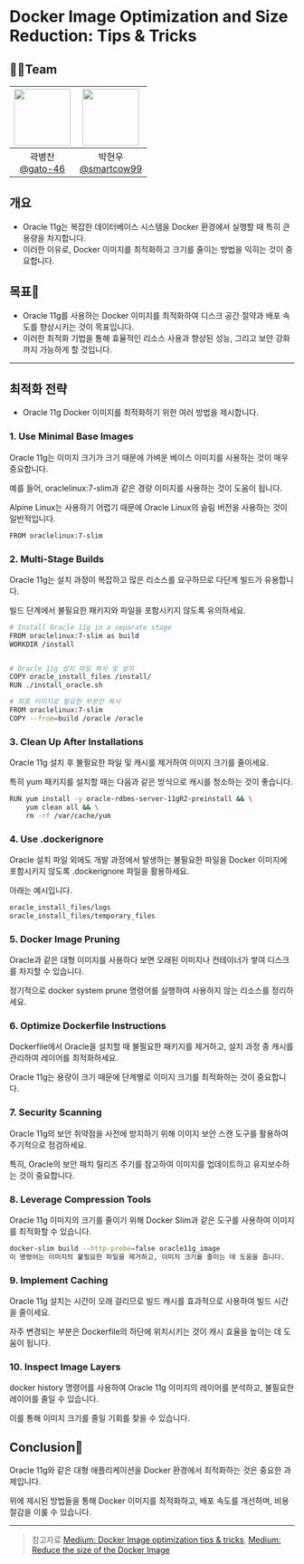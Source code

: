 # Docker Image Optimization and Size Reduction: Tips & Tricks

## 👨‍💻Team

|<img src="https://avatars.githubusercontent.com/u/139302518?v=4" width="100" height="100"/>|<img src="https://avatars.githubusercontent.com/u/78792358?v=4" width="100" height="100"/>|
|:-:|:-:|
|곽병찬<br/>[@gato-46](https://github.com/gato-46)|박현우<br/>[@smartcow99](https://github.com/smartcow99)|

## 개요
- Oracle 11g는 복잡한 데이터베이스 시스템을 Docker 환경에서 실행할 때 특히 큰 용량을 차지합니다. 
- 이러한 이유로, Docker 이미지를 최적화하고 크기를 줄이는 방법을 익히는 것이 중요합니다.

## 목표🎁
- Oracle 11g를 사용하는 Docker 이미지를 최적화하여 디스크 공간 절약과 배포 속도를 향상시키는 것이 목표입니다.
- 이러한 최적화 기법을 통해 효율적인 리소스 사용과 향상된 성능, 그리고 보안 강화까지 가능하게 할 것입니다.

---

## 최적화 전략

- Oracle 11g Docker 이미지를 최적화하기 위한 여러 방법을 제시합니다.

### 1. Use Minimal Base Images
Oracle 11g는 이미지 크기가 크기 때문에 가벼운 베이스 이미지를 사용하는 것이 매우 중요합니다. 

예를 들어, oraclelinux:7-slim과 같은 경량 이미지를 사용하는 것이 도움이 됩니다. 

Alpine Linux는 사용하기 어렵기 때문에 Oracle Linux의 슬림 버전을 사용하는 것이 일반적입니다.

```bash
FROM oraclelinux:7-slim
```

### 2. Multi-Stage Builds
Oracle 11g는 설치 과정이 복잡하고 많은 리소스를 요구하므로 다단계 빌드가 유용합니다. 

빌드 단계에서 불필요한 패키지와 파일을 포함시키지 않도록 유의하세요.

```bash
# Install Oracle 11g in a separate stage
FROM oraclelinux:7-slim as build
WORKDIR /install


# Oracle 11g 설치 파일 복사 및 설치
COPY oracle_install_files /install/
RUN ./install_oracle.sh

# 최종 이미지로 필요한 부분만 복사
FROM oraclelinux:7-slim
COPY --from=build /oracle /oracle
```

### 3. Clean Up After Installations
Oracle 11g 설치 후 불필요한 파일 및 캐시를 제거하여 이미지 크기를 줄이세요. 

특히 yum 패키지를 설치할 때는 다음과 같은 방식으로 캐시를 청소하는 것이 좋습니다.

```bash
RUN yum install -y oracle-rdbms-server-11gR2-preinstall && \
    yum clean all && \
    rm -rf /var/cache/yum
```

### 4. Use .dockerignore
Oracle 설치 파일 외에도 개발 과정에서 발생하는 불필요한 파일을 Docker 이미지에 포함시키지 않도록 .dockerignore 파일을 활용하세요. 

아래는 예시입니다.

```bash
oracle_install_files/logs
oracle_install_files/temporary_files
```

### 5. Docker Image Pruning
Oracle과 같은 대형 이미지를 사용하다 보면 오래된 이미지나 컨테이너가 쌓여 디스크를 차지할 수 있습니다. 

정기적으로 docker system prune 명령어를 실행하여 사용하지 않는 리소스를 정리하세요.

### 6. Optimize Dockerfile Instructions
Dockerfile에서 Oracle을 설치할 때 불필요한 패키지를 제거하고, 설치 과정 중 캐시를 관리하여 레이어를 최적화하세요. 

Oracle 11g는 용량이 크기 때문에 단계별로 이미지 크기를 최적화하는 것이 중요합니다.

### 7. Security Scanning
Oracle 11g의 보안 취약점을 사전에 방지하기 위해 이미지 보안 스캔 도구를 활용하여 주기적으로 점검하세요. 

특히, Oracle의 보안 패치 릴리즈 주기를 참고하여 이미지를 업데이트하고 유지보수하는 것이 중요합니다.

### 8. Leverage Compression Tools
Oracle 11g 이미지의 크기를 줄이기 위해 Docker Slim과 같은 도구를 사용하여 이미지를 최적화할 수 있습니다.

```bash
docker-slim build --http-probe=false oracle11g_image
이 명령어는 이미지의 불필요한 파일을 제거하고, 이미지 크기를 줄이는 데 도움을 줍니다.
```

### 9. Implement Caching
Oracle 11g 설치는 시간이 오래 걸리므로 빌드 캐시를 효과적으로 사용하여 빌드 시간을 줄이세요. 

자주 변경되는 부분은 Dockerfile의 하단에 위치시키는 것이 캐시 효율을 높이는 데 도움이 됩니다.

### 10. Inspect Image Layers
docker history 명령어를 사용하여 Oracle 11g 이미지의 레이어를 분석하고, 불필요한 레이어를 줄일 수 있습니다. 

이를 통해 이미지 크기를 줄일 기회를 찾을 수 있습니다.

## Conclusion🎉
Oracle 11g와 같은 대형 애플리케이션을 Docker 환경에서 최적화하는 것은 중요한 과제입니다. 

위에 제시된 방법들을 통해 Docker 이미지를 최적화하고, 배포 속도를 개선하며, 비용 절감을 이룰 수 있습니다.




---


> 참고자료 [Medium: Docker Image optimization tips & tricks](https://overcast.blog/docker-image-optimization-tips-tricks-6a17f687162b), [Medium: Reduce the size of the Docker Image](https://faun.pub/reduce-the-size-of-the-docker-image-e6895b653419)
